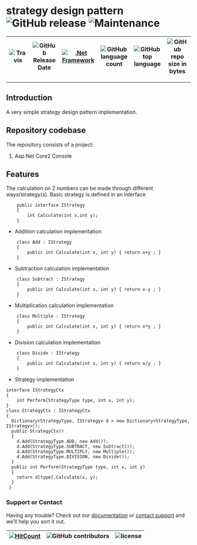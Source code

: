 # strategy design pattern ![GitHub release](https://img.shields.io/github/release/ajeetx/strategy_design_pattern.svg?style=for-the-badge) ![Maintenance](https://img.shields.io/maintenance/yes/2021.svg?style=for-the-badge)

![Travis](https://img.shields.io/travis/AJEETX/strategy_design_pattern.svg) |![GitHub Release Date](https://img.shields.io/github/release-date/ajeetx/strategy_design_pattern.svg)| [![.Net Framework](https://img.shields.io/badge/DotNet-2.0-blue.svg?style=plastic)](https://www.microsoft.com/en-au/download/details.aspx?id=1639) | ![GitHub language count](https://img.shields.io/github/languages/count/ajeetx/strategy_design_pattern.svg) | ![GitHub top language](https://img.shields.io/github/languages/top/ajeetx/strategy_design_pattern.svg) |![GitHub repo size in bytes](https://img.shields.io/github/repo-size/ajeetx/strategy_design_pattern.svg) 
| ---          | ---        | ---      | ---        |  --- | --- |

---------------------------------------
## Introduction

A very simple strategy design pattern implementation.   

## Repository codebase
 
The repository consists of a project:
1) Asp.Net Core2 Console 

## Features
The calculation on 2 numbers can be made through different ways/strategy(s).
Basic strategy is defined in an interface 
```
    public interface IStrategy
    {
        int Calculate(int x,int y);
    }
```
- Addition calculation implementation 
```
    class Add : IStrategy
    {
        public int Calculate(int x, int y) { return x+y ; }
    }
```
- Subtraction calculation implementation 
```
    class Subtract : IStrategy
    {
        public int Calculate(int x, int y) { return x-y ; }
    }
```
- Multiplication calculation implementation 
```
    class Multiple : IStrategy
    {
        public int Calculate(int x, int y) { return x*y ; }
    }
```
- Division calculation implementation 
```
    class Divide : IStrategy
    {
        public int Calculate(int x, int y) { return x/y ; }
    }
```
- Strategy implementation 
```
interface IStrategyCtx
{
	int Perform(StrategyType type, int x, int y);
}
class StrategyCtx : IStrategyCtx
{
  Dictionary<StrategyType, IStrategy> d = new Dictionary<StrategyType, IStrategy>();
  public StrategyCtx()
  {
    d.Add(StrategyType.ADD, new Add());
    d.Add(StrategyType.SUBTRACT, new Subtract());
    d.Add(StrategyType.MULTIPLY, new Multiple());
    d.Add(StrategyType.DIVISION, new Divide());
  }
  public int Perform(StrategyType type, int x, int y)
  {
  	return d[type].Calculate(x, y);
  }
 }  
```
### Support or Contact

Having any trouble? Check out our [documentation](https://github.com/AJEETX/strategy_design_pattern/blob/master/README.md) or [contact support](mailto:ajeetkumar@email.com) and we’ll help you sort it out.


[![HitCount](http://hits.dwyl.io/ajeetx/strategy_design_pattern/projects/1.svg)](http://hits.dwyl.io/ajeetx/strategy_design_pattern/projects/1) | ![GitHub contributors](https://img.shields.io/github/contributors/ajeetx/strategy_design_pattern.svg?style=plastic)|![license](https://img.shields.io/github/license/ajeetx/strategy_design_pattern.svg?style=plastic)|
 | --- | --- | ---|
